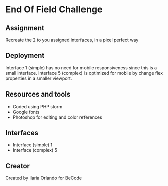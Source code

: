 # End Of Field Challenge #

## Assignment ##

Recreate the 2 to you assigned interfaces, in a pixel perfect way

## Deployment ##
Interface 1 (simple) has no need for mobile responsiveness since this is a small interface.
Interface 5 (complex) is optimized for mobile by change flex properties in a smaller viewport.

## Resources and tools ##
* Coded using PHP storm
* Google fonts
* Photoshop for editing and color references

## Interfaces ##
* Interface (simple) 1
* Interface (complex) 5

## Creator ##
Created by Ilaria Orlando for BeCode
